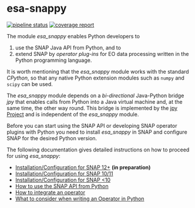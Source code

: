 esa-snappy
==========

[![pipeline status](https://gitlab.com/senbox-org/esa-snappy/badges/master/pipeline.svg)](https://gitlab.com/senbox-org/esa-snappy/-/commits/master)
[![coverage report](https://gitlab.com/senbox-org/esa-snappy/badges/master/coverage.svg)](https://gitlab.com/senbox-org/esa-snappy/-/commits/master)

The module *esa_snappy* enables Python developers to

1. use the SNAP Java API from Python, and to
2. extend SNAP by *operator plug-ins* for EO data processing written in the Python programming language.

It is worth mentioning that the *esa_snappy* module works with the standard *CPython*, so
that any native Python extension modules such as `numpy` and `scipy` can be used. 

The *esa_snappy* module
depends on a *bi-directional* Java-Python bridge *jpy* that enables calls from Python into a Java virtual machine
and, at the same time, the other way round. This bridge is implemented by the
[jpy Project](https://github.com/jpy-consortium/jpy) and is independent of the *esa_snappy* module.

Before you can start using the SNAP API or developing SNAP operator plugins with Python you
need to install *esa_snappy* in SNAP and configure SNAP for the desired Python version. 

The following documentation gives detailed instructions on how to proceed for using *esa_snappy*:

* [Installation/Configuration for SNAP 12+](https://senbox.atlassian.net/wiki/spaces/SNAP/pages/3114106881/Installation+and+configuration+of+the+SNAP-Python+esa_snappy+interface+SNAP+version+12)
  **(in preparation)**
* [Installation/Configuration for SNAP 10/11](https://senbox.atlassian.net/wiki/spaces/SNAP/pages/2499051521/Configure+Python+to+use+the+SNAP-Python+esa_snappy+interface+SNAP+version+10)
* [Installation/Configuration for SNAP <10](https://senbox.atlassian.net/wiki/spaces/SNAP/pages/50855941/Configure+Python+to+use+the+SNAP-Python+snappy+interface+SNAP+versions+9)
* [How to use the SNAP API from Python](https://senbox.atlassian.net/wiki/spaces/SNAP/pages/19300362/How+to+use+the+SNAP+API+from+Python)
* [How to integrate an operator](https://senbox.atlassian.net/wiki/spaces/SNAP/pages/24051787/How+to+integrate+an+operator)
* [What to consider when writing an Operator in Python](https://senbox.atlassian.net/wiki/spaces/SNAP/pages/42041346/What+to+consider+when+writing+an+Operator+in+Python)


